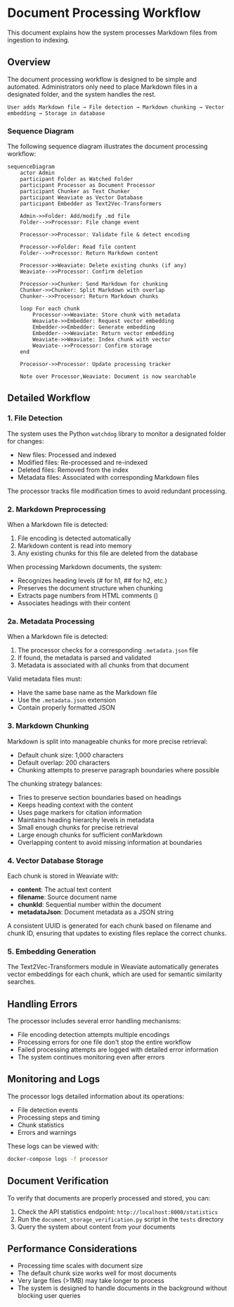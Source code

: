 # Document Processing Workflow

This document explains how the system processes Markdown files from ingestion to indexing.

## Overview

The document processing workflow is designed to be simple and automated. Administrators only need to place Markdown files in a designated folder, and the system handles the rest.

```
User adds Markdown file → File detection → Markdown chunking → Vector embedding → Storage in database
```

### Sequence Diagram

The following sequence diagram illustrates the document processing workflow:

```mermaid
sequenceDiagram
    actor Admin
    participant Folder as Watched Folder
    participant Processor as Document Processor
    participant Chunker as Text Chunker
    participant Weaviate as Vector Database
    participant Embedder as Text2Vec-Transformers
    
    Admin->>Folder: Add/modify .md file
    Folder-->>Processor: File change event
    
    Processor->>Processor: Validate file & detect encoding
    
    Processor->>Folder: Read file content
    Folder-->>Processor: Return Markdown content
    
    Processor->>Weaviate: Delete existing chunks (if any)
    Weaviate-->>Processor: Confirm deletion
    
    Processor->>Chunker: Send Markdown for chunking
    Chunker->>Chunker: Split Markdown with overlap
    Chunker-->>Processor: Return Markdown chunks
    
    loop For each chunk
        Processor->>Weaviate: Store chunk with metadata
        Weaviate->>Embedder: Request vector embedding
        Embedder->>Embedder: Generate embedding
        Embedder-->>Weaviate: Return vector embedding
        Weaviate->>Weaviate: Index chunk with vector
        Weaviate-->>Processor: Confirm storage
    end
    
    Processor->>Processor: Update processing tracker
    
    Note over Processor,Weaviate: Document is now searchable
```

## Detailed Workflow

### 1. File Detection

The system uses the Python `watchdog` library to monitor a designated folder for changes:

- New files: Processed and indexed
- Modified files: Re-processed and re-indexed
- Deleted files: Removed from the index
- Metadata files: Associated with corresponding Markdown files

The processor tracks file modification times to avoid redundant processing.

### 2. Markdown Preprocessing

When a Markdown file is detected:

1. File encoding is detected automatically
2. Markdown content is read into memory
3. Any existing chunks for this file are deleted from the database

When processing Markdown documents, the system:
- Recognizes heading levels (# for h1, ## for h2, etc.)
- Preserves the document structure when chunking
- Extracts page numbers from HTML comments (<!-- page: 123 -->)
- Associates headings with their content

### 2a. Metadata Processing

When a Markdown file is detected:

1. The processor checks for a corresponding `.metadata.json` file
2. If found, the metadata is parsed and validated
3. Metadata is associated with all chunks from that document

Valid metadata files must:
- Have the same base name as the Markdown file
- Use the `.metadata.json` extension
- Contain properly formatted JSON

### 3. Markdown Chunking

Markdown is split into manageable chunks for more precise retrieval:

- Default chunk size: 1,000 characters
- Default overlap: 200 characters
- Chunking attempts to preserve paragraph boundaries where possible

The chunking strategy balances:
- Tries to preserve section boundaries based on headings
- Keeps heading context with the content
- Uses page markers for citation information
- Maintains heading hierarchy levels in metadata
- Small enough chunks for precise retrieval
- Large enough chunks for sufficient conMarkdown
- Overlapping content to avoid missing information at boundaries

### 4. Vector Database Storage

Each chunk is stored in Weaviate with:

- **content**: The actual text content
- **filename**: Source document name
- **chunkId**: Sequential number within the document
- **metadataJson**: Document metadata as a JSON string

A consistent UUID is generated for each chunk based on filename and chunk ID, ensuring that updates to existing files replace the correct chunks.

### 5. Embedding Generation

The Text2Vec-Transformers module in Weaviate automatically generates vector embeddings for each chunk, which are used for semantic similarity searches.

## Handling Errors

The processor includes several error handling mechanisms:

- File encoding detection attempts multiple encodings
- Processing errors for one file don't stop the entire workflow
- Failed processing attempts are logged with detailed error information
- The system continues monitoring even after errors

## Monitoring and Logs

The processor logs detailed information about its operations:

- File detection events
- Processing steps and timing
- Chunk statistics
- Errors and warnings

These logs can be viewed with:

```bash
docker-compose logs -f processor
```

## Document Verification

To verify that documents are properly processed and stored, you can:

1. Check the API statistics endpoint: `http://localhost:8000/statistics`
2. Run the `document_storage_verification.py` script in the `tests` directory
3. Query the system about content from your documents

## Performance Considerations

- Processing time scales with document size
- The default chunk size works well for most documents
- Very large files (>1MB) may take longer to process
- The system is designed to handle documents in the background without blocking user queries